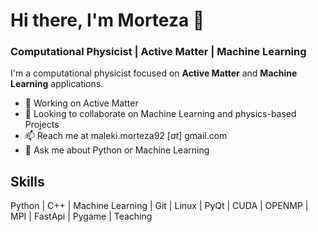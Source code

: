# Hi there, I'm Morteza 👋

### Computational Physicist | Active Matter | Machine Learning

I'm a computational physicist focused on **Active Matter** and **Machine Learning** applications.

- 🔭 Working on Active Matter
- 👯 Looking to collaborate on Machine Learning and physics-based Projects
- 📫 Reach me at maleki.morteza92 [_at_] gmail.com
- 💬 Ask me about Python or Machine Learning

## Skills
Python | C++ | Machine Learning | Git | Linux | PyQt | CUDA | OPENMP | MPI | FastApi | Pygame | Teaching
